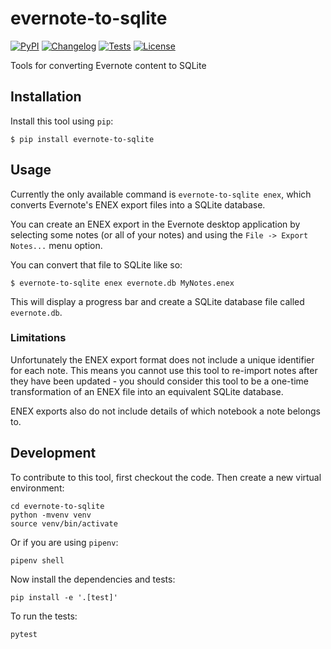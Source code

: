 # evernote-to-sqlite

[![PyPI](https://img.shields.io/pypi/v/evernote-to-sqlite.svg)](https://pypi.org/project/evernote-to-sqlite/)
[![Changelog](https://img.shields.io/github/v/release/dogsheep/evernote-to-sqlite?include_prereleases&label=changelog)](https://github.com/dogsheep/evernote-to-sqlite/releases)
[![Tests](https://github.com/dogsheep/evernote-to-sqlite/workflows/Test/badge.svg)](https://github.com/dogsheep/evernote-to-sqlite/actions?query=workflow%3ATest)
[![License](https://img.shields.io/badge/license-Apache%202.0-blue.svg)](https://github.com/dogsheep/evernote-to-sqlite/blob/master/LICENSE)

Tools for converting Evernote content to SQLite

## Installation

Install this tool using `pip`:

    $ pip install evernote-to-sqlite

## Usage

Currently the only available command is `evernote-to-sqlite enex`, which converts Evernote's ENEX export files into a SQLite database.

You can create an ENEX export in the Evernote desktop application by selecting some notes (or all of your notes) and using the `File -> Export Notes...` menu option.

You can convert that file to SQLite like so:

    $ evernote-to-sqlite enex evernote.db MyNotes.enex

This will display a progress bar and create a SQLite database file called `evernote.db`.

### Limitations

Unfortunately the ENEX export format does not include a unique identifier for each note. This means you cannot use this tool to re-import notes after they have been updated - you should consider this tool to be a one-time transformation of an ENEX file into an equivalent SQLite database.

ENEX exports also do not include details of which notebook a note belongs to.

## Development

To contribute to this tool, first checkout the code. Then create a new virtual environment:

    cd evernote-to-sqlite
    python -mvenv venv
    source venv/bin/activate

Or if you are using `pipenv`:

    pipenv shell

Now install the dependencies and tests:

    pip install -e '.[test]'

To run the tests:

    pytest
